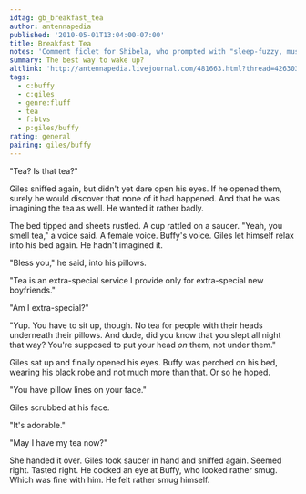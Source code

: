 ```yaml
---
idtag: gb_breakfast_tea
author: antennapedia
published: '2010-05-01T13:04:00-07:00'
title: Breakfast Tea
notes: 'Comment ficlet for Shibela, who prompted with "sleep-fuzzy, mussed, nose-wrinkling smell".'
summary: The best way to wake up?
altlink: 'http://antennapedia.livejournal.com/481663.html?thread=4263039#t4263039'
tags:
  - c:buffy
  - c:giles
  - genre:fluff
  - tea
  - f:btvs
  - p:giles/buffy
rating: general
pairing: giles/buffy
---
```

"Tea? Is that tea?"

Giles sniffed again, but didn't yet dare open his eyes. If he opened them, surely he would discover that none of it had happened. And that he was imagining the tea as well. He wanted it rather badly.

The bed tipped and sheets rustled. A cup rattled on a saucer. "Yeah, you smell tea," a voice said. A female voice. Buffy's voice. Giles let himself relax into his bed again. He hadn't imagined it.

"Bless you," he said, into his pillows.

"Tea is an extra-special service I provide only for extra-special new boyfriends."

"Am I extra-special?"

"Yup. You have to sit up, though. No tea for people with their heads underneath their pillows. And dude, did you know that you slept all night that way? You're supposed to put your head *on* them, not under them."

Giles sat up and finally opened his eyes. Buffy was perched on his bed, wearing his black robe and not much more than that. Or so he hoped. 

"You have pillow lines on your face."

Giles scrubbed at his face.

"It's adorable."

"May I have my tea now?"

She handed it over. Giles took saucer in hand and sniffed again. Seemed right. Tasted right. He cocked an eye at Buffy, who looked rather smug. Which was fine with him. He felt rather smug himself.
